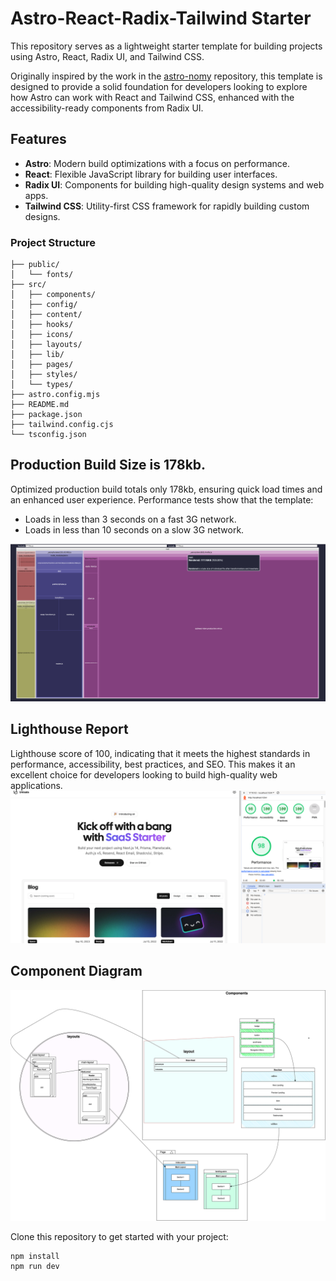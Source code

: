 # Astro-React-Radix-Tailwind Starter
This repository serves as a lightweight starter template for building projects using Astro, React, Radix UI, and Tailwind CSS.

Originally inspired by the work in the [astro-nomy](https://github.com/mickasmt/astro-nomy) repository, this template is designed to provide a solid foundation for developers looking to explore how Astro can work with React and Tailwind CSS, enhanced with the accessibility-ready components from Radix UI.


## Features

- **Astro**: Modern build optimizations with a focus on performance.
- **React**: Flexible JavaScript library for building user interfaces.
- **Radix UI**: Components for building high-quality design systems and web apps.
- **Tailwind CSS**: Utility-first CSS framework for rapidly building custom designs.




### Project Structure

    ├── public/
    │   └── fonts/
    ├── src/
    │   ├── components/
    │   ├── config/
    │   ├── content/
    │   ├── hooks/
    │   ├── icons/
    │   ├── layouts/
    │   ├── lib/
    │   ├── pages/
    │   ├── styles/
    │   └── types/
    ├── astro.config.mjs
    ├── README.md
    ├── package.json
    ├── tailwind.config.cjs
    └── tsconfig.json

## Production Build Size is 178kb.
Optimized production build totals only 178kb, ensuring quick load times and an enhanced user experience. Performance tests show that the template:

- Loads in less than 3 seconds on a fast 3G network.
- Loads in less than 10 seconds on a slow 3G network.



![blog](public/stats.png)

## Lighthouse Report
Lighthouse score of 100, indicating that it meets the highest standards in performance, accessibility, best practices, and SEO. This makes it an excellent choice for developers looking to build high-quality web applications.
![blog](public/lighthouse.png)


## Component Diagram
![blog](public/AstroLayoutDiagram.drawio.svg)


Clone this repository to get started with your project:

    npm install
    npm run dev